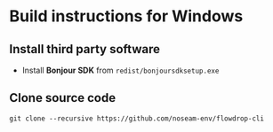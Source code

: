 # Build instructions for Windows

## Install third party software

- Install **Bonjour SDK** from `redist/bonjoursdksetup.exe`

## Clone source code

`git clone --recursive https://github.com/noseam-env/flowdrop-cli`
